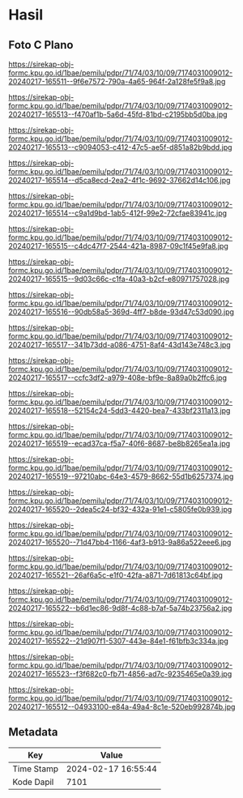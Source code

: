 # Hasil

## Foto C Plano

https://sirekap-obj-formc.kpu.go.id/1bae/pemilu/pdpr/71/74/03/10/09/7174031009012-20240217-165511--9f6e7572-790a-4a65-964f-2a128fe5f9a8.jpg

https://sirekap-obj-formc.kpu.go.id/1bae/pemilu/pdpr/71/74/03/10/09/7174031009012-20240217-165513--f470af1b-5a6d-45fd-81bd-c2195bb5d0ba.jpg

https://sirekap-obj-formc.kpu.go.id/1bae/pemilu/pdpr/71/74/03/10/09/7174031009012-20240217-165513--c9094053-c412-47c5-ae5f-d851a82b9bdd.jpg

https://sirekap-obj-formc.kpu.go.id/1bae/pemilu/pdpr/71/74/03/10/09/7174031009012-20240217-165514--d5ca8ecd-2ea2-4f1c-9692-37662d14c106.jpg

https://sirekap-obj-formc.kpu.go.id/1bae/pemilu/pdpr/71/74/03/10/09/7174031009012-20240217-165514--c9a1d9bd-1ab5-412f-99e2-72cfae83941c.jpg

https://sirekap-obj-formc.kpu.go.id/1bae/pemilu/pdpr/71/74/03/10/09/7174031009012-20240217-165515--c4dc47f7-2544-421a-8987-09c1f45e9fa8.jpg

https://sirekap-obj-formc.kpu.go.id/1bae/pemilu/pdpr/71/74/03/10/09/7174031009012-20240217-165515--9d03c66c-c1fa-40a3-b2cf-e80971757028.jpg

https://sirekap-obj-formc.kpu.go.id/1bae/pemilu/pdpr/71/74/03/10/09/7174031009012-20240217-165516--90db58a5-369d-4ff7-b8de-93d47c53d090.jpg

https://sirekap-obj-formc.kpu.go.id/1bae/pemilu/pdpr/71/74/03/10/09/7174031009012-20240217-165517--341b73dd-a086-4751-8af4-43d143e748c3.jpg

https://sirekap-obj-formc.kpu.go.id/1bae/pemilu/pdpr/71/74/03/10/09/7174031009012-20240217-165517--ccfc3df2-a979-408e-bf9e-8a89a0b2ffc6.jpg

https://sirekap-obj-formc.kpu.go.id/1bae/pemilu/pdpr/71/74/03/10/09/7174031009012-20240217-165518--52154c24-5dd3-4420-bea7-433bf2311a13.jpg

https://sirekap-obj-formc.kpu.go.id/1bae/pemilu/pdpr/71/74/03/10/09/7174031009012-20240217-165519--ecad37ca-f5a7-40f6-8687-be8b8265ea1a.jpg

https://sirekap-obj-formc.kpu.go.id/1bae/pemilu/pdpr/71/74/03/10/09/7174031009012-20240217-165519--97210abc-64e3-4579-8662-55d1b6257374.jpg

https://sirekap-obj-formc.kpu.go.id/1bae/pemilu/pdpr/71/74/03/10/09/7174031009012-20240217-165520--2dea5c24-bf32-432a-91e1-c5805fe0b939.jpg

https://sirekap-obj-formc.kpu.go.id/1bae/pemilu/pdpr/71/74/03/10/09/7174031009012-20240217-165520--71d47bb4-1166-4af3-b913-9a86a522eee6.jpg

https://sirekap-obj-formc.kpu.go.id/1bae/pemilu/pdpr/71/74/03/10/09/7174031009012-20240217-165521--26af6a5c-e1f0-42fa-a871-7d61813c64bf.jpg

https://sirekap-obj-formc.kpu.go.id/1bae/pemilu/pdpr/71/74/03/10/09/7174031009012-20240217-165522--b6d1ec86-9d8f-4c88-b7af-5a74b23756a2.jpg

https://sirekap-obj-formc.kpu.go.id/1bae/pemilu/pdpr/71/74/03/10/09/7174031009012-20240217-165522--21d907f1-5307-443e-84e1-f61bfb3c334a.jpg

https://sirekap-obj-formc.kpu.go.id/1bae/pemilu/pdpr/71/74/03/10/09/7174031009012-20240217-165523--f3f682c0-fb71-4856-ad7c-9235465e0a39.jpg

https://sirekap-obj-formc.kpu.go.id/1bae/pemilu/pdpr/71/74/03/10/09/7174031009012-20240217-165512--04933100-e84a-49a4-8c1e-520eb992874b.jpg


## Metadata

| Key        | Value               |
| ---------- | ------------------- |
| Time Stamp | 2024-02-17 16:55:44 |
| Kode Dapil | 7101                |



